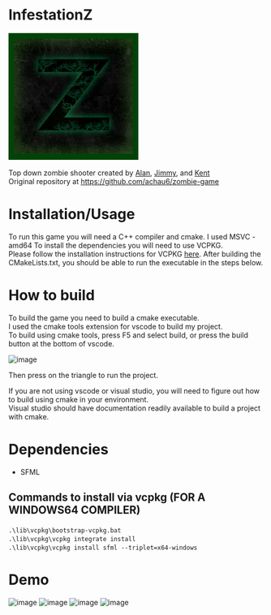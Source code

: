 # InfestationZ 
![GameImage](https://raw.githubusercontent.com/Moltenfuzzy/InfestationZ/master/content/game_thumbnail.PNG)

Top down zombie shooter created by [Alan](https://github.com/achau6), [Jimmy](https://github.com/Burniee), and [Kent](https://github.com/Moltenfuzzy)  
Original repository at https://github.com/achau6/zombie-game

# Installation/Usage
To run this game you will need a C++ compiler and cmake. I used MSVC - amd64
To install the dependencies you will need to use VCPKG.  
Please follow the installation instructions for VCPKG [here](https://github.com/Microsoft/vcpkg/).
After building the CMakeLists.txt, you should be able to run the executable in the steps below. 

# How to build
To build the game you need to build a cmake executable.  
I used the cmake tools extension for vscode to build my project.  
To build using cmake tools, press F5 and select build, or press the build button at the bottom of vscode.  

![image](https://user-images.githubusercontent.com/46156230/103430544-19731d80-4b7a-11eb-9d31-66a9abf7c3c0.png)  

Then press on the triangle to run the project. 

If you are not using vscode or visual studio, you will need to figure out how to build using cmake in your environment.  
Visual studio should have documentation readily available to build a project with cmake. 

# Dependencies 
 * SFML

## Commands to install via vcpkg (FOR A WINDOWS64 COMPILER)

```.\lib\vcpkg\bootstrap-vcpkg.bat```  
```.\lib\vcpkg\vcpkg integrate install```  
```.\lib\vcpkg\vcpkg install sfml --triplet=x64-windows```  

# Demo
![image](https://user-images.githubusercontent.com/46156230/103430657-29d7c800-4b7b-11eb-8f5a-f7c2416068b3.png)
![image](https://user-images.githubusercontent.com/46156230/103430664-407e1f00-4b7b-11eb-8e67-eacdd7847d72.png)
![image](https://user-images.githubusercontent.com/46156230/103430666-42e07900-4b7b-11eb-83c7-c7e75f40710b.png)
![image](https://user-images.githubusercontent.com/46156230/103430663-3e1bc500-4b7b-11eb-85e5-bb4a7ea85777.png)
